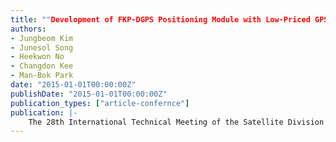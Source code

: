```yaml
---
title: ""Development of FKP-DGPS Positioning Module with Low-Priced GPS Receiver for Intelligent Vehicle""
authors:
- Jungbeom Kim
- Junesol Song
- Heekwon No
- Changdon Kee
- Man-Bok Park
date: "2015-01-01T00:00:00Z"
publishDate: "2015-01-01T00:00:00Z"
publication_types: ["article-confernce"]
publication: |-
    The 28th International Technical Meeting of the Satellite Division of The Institute of Navigation (ION GNSS+ 2015)
---
```

